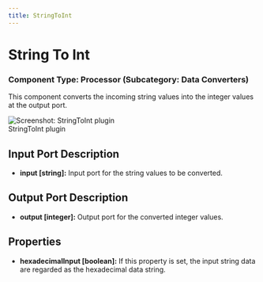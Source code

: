 ```yaml
---
title: StringToInt
---
```


# String To Int

### Component Type: Processor (Subcategory: Data Converters)

This component converts the incoming string values into the integer values at the output port.

![Screenshot:
        StringToInt plugin](./img/StringToInt.jpg "Screenshot: StringToInt plugin")  
StringToInt plugin

## Input Port Description

- **input \[string\]:** Input port for the string values to be converted.

## Output Port Description

- **output \[integer\]:** Output port for the converted integer values.

## Properties

- **hexadecimalInput \[boolean\]:** If this property is set, the input string data are regarded as the hexadecimal data string.
